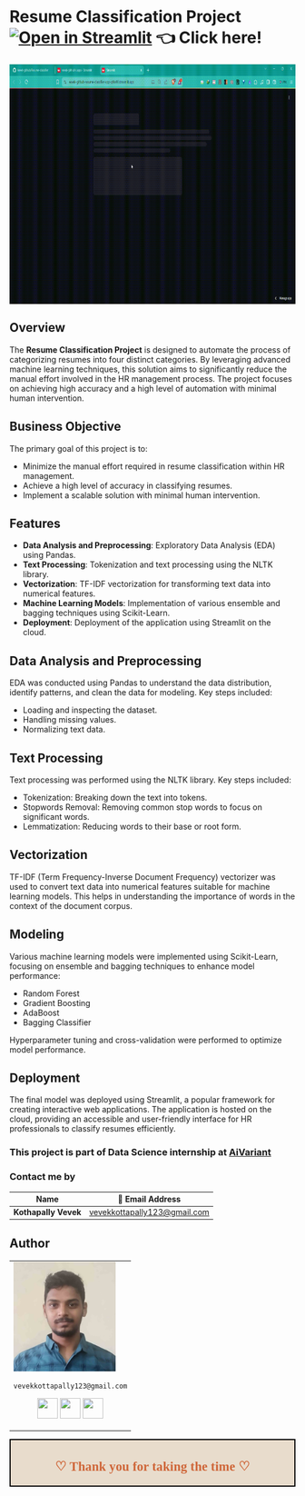 <!--
SEO Keywords:
Resume Classification, HR Automation, Machine Learning, Text Processing, Resume Categorization, Ensemble Techniques, Bagging Techniques, Scikit-Learn, TF-IDF, NLTK, Streamlit Deployment, Cloud Deployment, Pandas EDA, HRM Solution, AI in HR, Data Science, Automated Resume Screening , Excelr , excelr resume classifier , resume classifier project 
-->

# Resume Classification Project [![Open in Streamlit](http://static.streamlit.io/badges/streamlit_badge_black_white.svg)](https://vevek-github-resume-classifier-app-q6te9f.streamlit.app/) 👈 Click here!

<img align="center" alt="code" height="422" width="800" src="Vevek-github_Resume-classifier - 1080p.gif">

## Overview

The **Resume Classification Project** is designed to automate the process of categorizing resumes into four distinct categories. By leveraging advanced machine learning techniques, this solution aims to significantly reduce the manual effort involved in the HR management process. The project focuses on achieving high accuracy and a high level of automation with minimal human intervention.

## Business Objective

The primary goal of this project is to:
- Minimize the manual effort required in resume classification within HR management.
- Achieve a high level of accuracy in classifying resumes.
- Implement a scalable solution with minimal human intervention.

## Features

- **Data Analysis and Preprocessing**: Exploratory Data Analysis (EDA) using Pandas.
- **Text Processing**: Tokenization and text processing using the NLTK library.
- **Vectorization**: TF-IDF vectorization for transforming text data into numerical features.
- **Machine Learning Models**: Implementation of various ensemble and bagging techniques using Scikit-Learn.
- **Deployment**: Deployment of the application using Streamlit on the cloud.

## Data Analysis and Preprocessing

EDA was conducted using Pandas to understand the data distribution, identify patterns, and clean the data for modeling. Key steps included:
- Loading and inspecting the dataset.
- Handling missing values.
- Normalizing text data.

## Text Processing

Text processing was performed using the NLTK library. Key steps included:
- Tokenization: Breaking down the text into tokens.
- Stopwords Removal: Removing common stop words to focus on significant words.
- Lemmatization: Reducing words to their base or root form.

## Vectorization

TF-IDF (Term Frequency-Inverse Document Frequency) vectorizer was used to convert text data into numerical features suitable for machine learning models. This helps in understanding the importance of words in the context of the document corpus.

## Modeling

Various machine learning models were implemented using Scikit-Learn, focusing on ensemble and bagging techniques to enhance model performance:
- Random Forest
- Gradient Boosting
- AdaBoost
- Bagging Classifier

Hyperparameter tuning and cross-validation were performed to optimize model performance.

## Deployment

The final model was deployed using Streamlit, a popular framework for creating interactive web applications. The application is hosted on the cloud, providing an accessible and user-friendly interface for HR professionals to classify resumes efficiently.

### This project is part of Data Science internship at [AiVariant](https://aivariant.com/)

### Contact me by
| Name              | 💌 Email Address                      |
|-------------------|--------------------------------------|
| **Kothapally Vevek** | vevekkottapally123@gmail.com        |

## Author

<table>
<tr>
<td>
    <img src="https://github.com/Vevek-github/LeetCode/blob/main/passport-%2050%20kb.jpg" width="180"/>

    vevekkottapally123@gmail.com

<p align="center">
<a href="https://github.com/Vevek-github"><img src="http://www.iconninja.com/files/241/825/211/round-collaboration-social-github-code-circle-network-icon.svg" width="36" height="36"/></a>
<a href="https://www.kaggle.com/vevekk"><img src="https://cdn4.iconfinder.com/data/icons/logos-and-brands/512/189_Kaggle_logo_logos-512.png" width="36" height="36"/></a>
<a href="https://www.linkedin.com/in/kothapally-vevek/"><img src="http://www.iconninja.com/files/863/607/751/network-linkedin-social-connection-circular-circle-media-icon.svg" width="36" height="36"/></a>
</p>
</td>
</tr>
</table>

<div style="display:fill; border-radius: false; border-style: solid; border-color:#000000; border-width: 2px; color:#CF673A; font-size:15px; font-family: Georgia; background-color:#E8DCCC; text-align:center; letter-spacing:0.1px; padding: 0.1em;">

<h2>♡ Thank you for taking the time ♡</h2>
</div>
